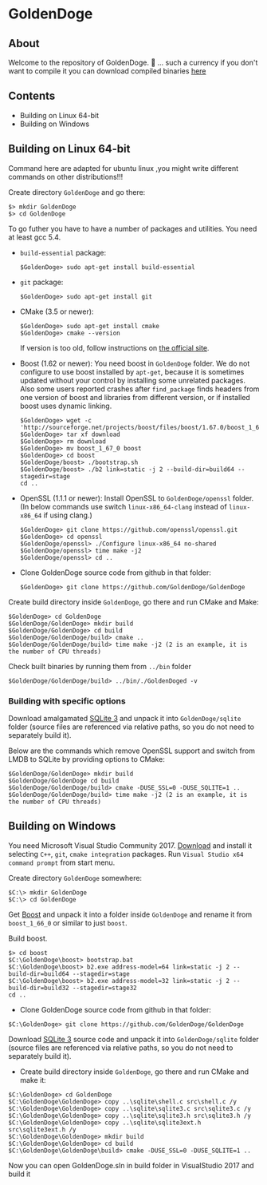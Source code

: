 # GoldenDoge
## About

Welcome to the repository of GoldenDoge. 🐶 ... such a currency
if you don't want to compile it you can download compiled binaries [here](https://github.com/GoldenDoge/GoldenDoge/releases)

## Contents
* Building on Linux 64-bit
* Building on Windows

## Building on Linux 64-bit

Command here are adapted for ubuntu linux ,you might write different commands on other distributions!!!

Create directory `GoldenDoge` and go there:
```
$> mkdir GoldenDoge
$> cd GoldenDoge
```

To go futher you have to have a number of packages and utilities. You need at least gcc 5.4.
* `build-essential` package:
    ```
    $GoldenDoge> sudo apt-get install build-essential
    ```
* `git` package:
    ```
    $GoldenDoge> sudo apt-get install git
    ```    
* CMake (3.5 or newer):
    ```
    $GoldenDoge> sudo apt-get install cmake
    $GoldenDoge> cmake --version
    ```
    If version is too old, follow instructions on [the official site](https://cmake.org/download/).
* Boost (1.62 or newer):
    You need boost in `GoldenDoge` folder. We do not configure to use boost installed by `apt-get`, because it is sometimes updated without your control by installing some unrelated packages. Also some users reported crashes after `find_package` finds headers from one version of boost and libraries from different version, or if installed boost uses dynamic linking.
    ```
    $GoldenDoge> wget -c 'http://sourceforge.net/projects/boost/files/boost/1.67.0/boost_1_67_0.tar.bz2/download'
    $GoldenDoge> tar xf download
    $GoldenDoge> rm download
    $GoldenDoge> mv boost_1_67_0 boost
    $GoldenDoge> cd boost
    $GoldenDoge/boost> ./bootstrap.sh
    $GoldenDoge/boost> ./b2 link=static -j 2 --build-dir=build64 --stagedir=stage
    cd ..
    ```
* OpenSSL (1.1.1 or newer):
    Install OpenSSL to `GoldenDoge/openssl` folder. (In below commands use switch `linux-x86_64-clang` instead of `linux-x86_64` if using clang.)
    ```
    $GoldenDoge> git clone https://github.com/openssl/openssl.git
    $GoldenDoge> cd openssl
    $GoldenDoge/openssl> ./Configure linux-x86_64 no-shared
    $GoldenDoge/openssl> time make -j2
    $GoldenDoge/openssl> cd ..
    ```
    
* Clone GoldenDoge source code from github in that folder:
     ```
     $GoldenDoge> git clone https://github.com/GoldenDoge/GoldenDoge
     ```
Create build directory inside `GoldenDoge`, go there and run CMake and Make:
```
$GoldenDoge> cd GoldenDoge
$GoldenDoge/GoldenDoge> mkdir build
$GoldenDoge/GoldenDoge> cd build
$GoldenDoge/GoldenDoge/build> cmake ..
$GoldenDoge/GoldenDoge/build> time make -j2 (2 is an example, it is the number of CPU threads)
```
     
Check built binaries by running them from `../bin` folder
```
$GoldenDoge/GoldenDoge/build> ../bin/./GoldenDoged -v
```

### Building with specific options

Download amalgamated [SQLite 3](https://www.sqlite.org/download.html) and unpack it into `GoldenDoge/sqlite` folder (source files are referenced via relative paths, so you do not need to separately build it).

Below are the commands which remove OpenSSL support and switch from LMDB to SQLite by providing options to CMake:

```
$GoldenDoge/GoldenDoge> mkdir build
$GoldenDoge/GoldenDoge cd build
$GoldenDoge/GoldenDoge/build> cmake -DUSE_SSL=0 -DUSE_SQLITE=1 ..
$GoldenDoge/GoldenDoge/build> time make -j2 (2 is an example, it is the number of CPU threads)
```

## Building on Windows

You need Microsoft Visual Studio Community 2017. [Download](https://www.visualstudio.com/vs/) and install it selecting `C++`, `git`, `cmake integration` packages.
Run `Visual Studio x64 command prompt` from start menu.

Create directory `GoldenDoge` somewhere:
```
$C:\> mkdir GoldenDoge
$C:\> cd GoldenDoge
```

Get [Boost](https://boost.org) and unpack it into a folder inside `GoldenDoge` and rename it from `boost_1_66_0` or similar to just `boost`.

Build boost.
```
$> cd boost
$C:\GoldenDoge\boost> bootstrap.bat
$C:\GoldenDoge\boost> b2.exe address-model=64 link=static -j 2 --build-dir=build64 --stagedir=stage
$C:\GoldenDoge\boost> b2.exe address-model=32 link=static -j 2 --build-dir=build32 --stagedir=stage32
cd ..
```

* Clone GoldenDoge source code from github in that folder:
```
$C:\GoldenDoge> git clone https://github.com/GoldenDoge/GoldenDoge
```

Download [SQLite 3](https://www.sqlite.org/download.html) source code and unpack it into `GoldenDoge/sqlite` folder (source files are referenced via relative paths, so you do not need to separately build it).

* Create build directory inside `GoldenDoge`, go there and run CMake and make it:
```
$C:\GoldenDoge> cd GoldenDoge
$C:\GoldenDoge\GoldenDoge> copy ..\sqlite\shell.c src\shell.c /y
$C:\GoldenDoge\GoldenDoge> copy ..\sqlite\sqlite3.c src\sqlite3.c /y
$C:\GoldenDoge\GoldenDoge> copy ..\sqlite\sqlite3.h src\sqlite3.h /y
$C:\GoldenDoge\GoldenDoge> copy ..\sqlite\sqlite3ext.h src\sqlite3ext.h /y
$C:\GoldenDoge\GoldenDoge> mkdir build
$C:\GoldenDoge\GoldenDoge> cd build
$C:\GoldenDoge\GoldenDoge\build> cmake -DUSE_SSL=0 -DUSE_SQLITE=1 ..
```

Now you can open GoldenDoge.sln in build folder in VisualStudio 2017 and build it

